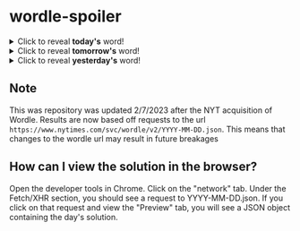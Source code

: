 # wordle-spoiler

<details>
  <summary>Click to reveal <b>today's</b> word!</summary>
  <br>
  <b> magic </b>
</details>

<details>
  <summary>Click to reveal <b>tomorrow's</b> word!</summary>
  <br>
  <b> cache </b>
</details>

<details>
  <summary>Click to reveal <b>yesterday's</b> word!</summary>
  <br>
  <b> salsa </b>
</details>

## Note
This was repository was updated 2/7/2023 after the NYT acquisition of Wordle. Results are now based off requests to the url `https://www.nytimes.com/svc/wordle/v2/YYYY-MM-DD.json`. This means that changes to the wordle url may result in future breakages

## How can I view the solution in the browser?
Open the developer tools in Chrome. Click on the "network" tab. Under the Fetch/XHR section, you should see a request to YYYY-MM-DD.json. If you click on that request and view the "Preview" tab, you will see a JSON object containing the day's solution.